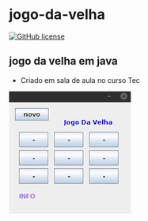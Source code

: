 # jogo-da-velha
[![GitHub license](https://img.shields.io/github/license/lucasdias87/jogo-da-velha?style=for-the-badge)](https://github.com/lucasdias87/jogo-da-velha/blob/main/LICENSE)
## jogo da velha em java
- Criado em sala de aula no curso Tec

![alt text](https://github.com/lucasdias87/jogo-da-velha/blob/main/tela.gif)
